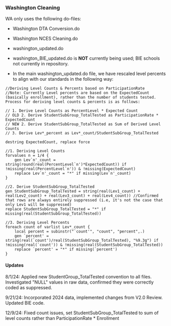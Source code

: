 ### Washington Cleaning



WA only uses the following do-files:
- Washington DTA Conversion.do
- Washington NCES Cleaning.do
- washington_updated.do

- washington_BIE_updated.do is **NOT** currently being used; BIE schools not currently in repository.
- In the main washington_updated.do file, we have rescaled level percents to align with our standards in the following way:

```
//Deriving Level Counts & Percents based on ParticipationRate
//Note: Currently Level percents are based on the ExpectedCount (basically enrollment), rather than the number of students tested. Process for deriving level counts & percents is as follows:

// 1. Derive Level Counts as PercentLevel * Expected Count
// OLD 2. Derive StudentSubGroup_TotalTested as ParticipationRate * ExpectedCount
// NEW 2. Derive StudentSubGroup_TotalTested as Sum of Derived Level Counts
// 3. Derive Lev*_percent as Lev*_count/StudentSubGroup_TotalTested

destring ExpectedCount, replace force

//1. Deriving Level Counts
forvalues n = 1/4 {
	gen Lev`n'_count = string(round(real(PercentLevel`n')*ExpectedCount)) if !missing(real(PercentLevel`n')) & !missing(ExpectedCount)
	replace Lev`n'_count = "*" if missing(Lev`n'_count)
}

//2. Derive StudentSubGroup_TotalTested
gen StudentSubGroup_TotalTested = string(real(Lev1_count) + real(Lev2_count) + real(Lev3_count) + real(Lev4_count)) //Confirmed that rows are always entirely suppressed (i.e, it's not the case that only Lev1 will be suppressed)
replace StudentSubGroup_TotalTested = "*" if missing(real(StudentSubGroup_TotalTested))

//3. Deriving Level Percents
foreach count of varlist Lev*_count {
	local percent = subinstr("`count'", "count", "percent",.)
	gen `percent' = string(real(`count')/real(StudentSubGroup_TotalTested), "%9.3g") if !missing(real(`count')) & !missing(real(StudentSubGroup_TotalTested))
	replace `percent' = "*" if missing(`percent')
}
```
#### Updates

8/1/24: Applied new StudentGroup_TotalTested convention to all files. Investigated "NULL" values in raw data, confirmed they were correctly coded as suppressed.

9/21/24: Incorporated 2024 data, implemented changes from V2.0 Review. Updated BIE code.

12/9/24: Fixed count issues, set StudentSubGroup_TotalTested to sum of level counts rather than ParticipationRate * Enrollment


